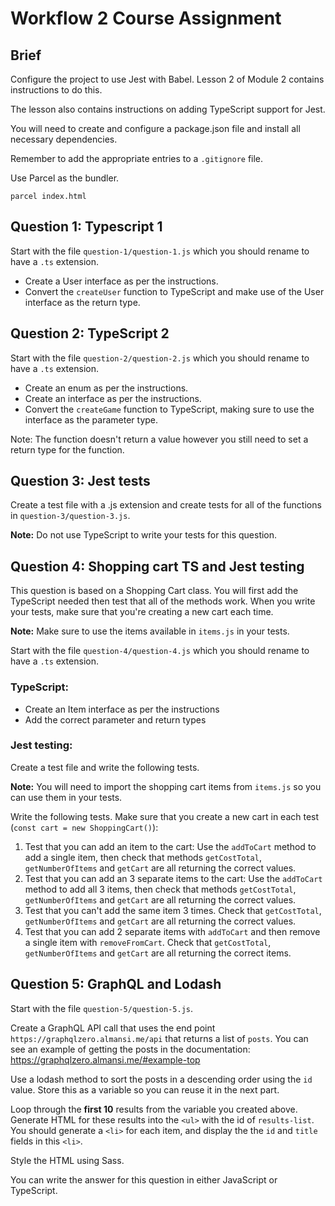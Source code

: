 # Workflow 2 Course Assignment

## Brief

Configure the project to use Jest with Babel. Lesson 2 of Module 2 contains instructions to do this.

The lesson also contains instructions on adding TypeScript support for Jest.

You will need to create and configure a package.json file and install all necessary dependencies.

Remember to add the appropriate entries to a `.gitignore` file.

Use Parcel as the bundler.

```
parcel index.html
```

## Question 1: Typescript 1

Start with the file `question-1/question-1.js` which you should rename to have a `.ts` extension.

- Create a User interface as per the instructions.
- Convert the `createUser` function to TypeScript and make use of the User interface as the return type.

## Question 2: TypeScript 2

Start with the file `question-2/question-2.js` which you should rename to have a `.ts` extension.

- Create an enum as per the instructions.
- Create an interface as per the instructions.
- Convert the `createGame` function to TypeScript, making sure to use the interface as the parameter type.

Note: The function doesn't return a value however you still need to set a return type for the function.

## Question 3: Jest tests

Create a test file with a .js extension and create tests for all of the functions in `question-3/question-3.js`. 

**Note:** Do not use TypeScript to write your tests for this question.

## Question 4: Shopping cart TS and Jest testing

This question is based on a Shopping Cart class. You will first add the TypeScript needed then test that all of the methods work. When you write your tests, make sure that you're creating a new cart each time.

**Note:** Make sure to use the items available in `items.js` in your tests.

Start with the file `question-4/question-4.js` which you should rename to have a `.ts` extension.

### TypeScript:

- Create an Item interface as per the instructions
- Add the correct parameter and return types

### Jest testing:

Create a test file and write the following tests.

**Note:** You will need to import the shopping cart items from `items.js` so you can use them in your tests.

Write the following tests. Make sure that you create a new cart in each test (`const cart = new ShoppingCart()`):

1. Test that you can add an item to the cart: Use the `addToCart` method to add a single item, then check that methods `getCostTotal`, `getNumberOfItems` and `getCart` are all returning the correct values.
2. Test that you can add an 3 separate items to the cart: Use the `addToCart` method to add all 3 items, then check that methods `getCostTotal`, `getNumberOfItems` and `getCart` are all returning the correct values.
3. Test that you can't add the same item 3 times. Check that `getCostTotal`, `getNumberOfItems` and `getCart` are all returning the correct values.
4. Test that you can add 2 separate items with `addToCart` and then remove a single item with `removeFromCart`. Check that `getCostTotal`, `getNumberOfItems` and `getCart` are all returning the correct items.

## Question 5: GraphQL and Lodash

Start with the file `question-5/question-5.js`.

Create a GraphQL API call that uses the end point `https://graphqlzero.almansi.me/api` that returns a list of `posts`. You can see an example of getting the posts in the documentation: https://graphqlzero.almansi.me/#example-top

Use a lodash method to sort the posts in a descending order using the `id` value. Store this as a variable so you can reuse it in the next part.

Loop through the **first 10** results from the variable you created above. Generate HTML for these results into the `<ul>` with the id of `results-list`. You should generate a `<li>` for each item, and display the the `id` and `title` fields in this `<li>`.

Style the HTML using Sass.

You can write the answer for this question in either JavaScript or TypeScript.
